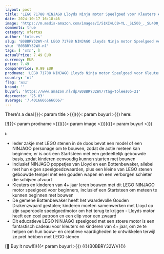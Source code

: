 ```yaml
---
layout: post
title: 'LEGO 71788 NINJAGO Lloyds Ninja motor Speelgoed voor Kleuters en Kinderen vanaf 4 Jaar  Eenvoudig te Bouwen Educatieve Set voor Beginners  Cadeau Idee'
date: 2024-10-17 16:18:46
image: 'https://m.media-amazon.com/images/I/51KIvLC8+YL._SL500_._SL400_.jpg'
comments: true
category: ofertas
author: 'tole.es'
slug: 'B0BBRY32WV-nl LEGO 71788 NINJAGO Lloyds Ninja motor Speelgoed voor...'
sku: 'B0BBRY32WV-nl'
tags: [ '🇳🇱', ]
actualPrice: 7.49 EUR
currency: EUR
price: 7.49
comparePrice: 9.99 EUR
prodname: 'LEGO 71788 NINJAGO Lloyds Ninja motor Speelgoed voor Kleuters en Kinderen vanaf 4 Jaar  Eenvoudig te Bouwen Educatieve Set voor Beginners  Cadeau Idee'
country: 'nl'
flag: '🇳🇱'
brand: ''
buyurl: 'https://www.amazon.nl/dp/B0BBRY32WV/?tag=tolees0b-21'
descuento: '25.03'
average: '7.40166666666667'
---
```


There's a deal [{{< param title >}}]({{< param buyurl >}})  here:

[![{{< param prodname >}}]({{< param image >}})]({{< param buyurl >}})

ℹ️:

- Ieder zakje met LEGO stenen in de doos bevat een model of een NINJAGO personage om te bouwen, zodat de actie meteen kan beginnen; er is ook een Startsteen met een gedeeltelijk gebouwde basis, zodat kinderen eenvoudig kunnen starten met bouwen
- Inclusief NINJAGO poppetjes van Lloyd en een Bottenbewaker, allebei met hun eigen speelgoedzwaarden, plus een kleine van LEGO stenen gebouwde tempel met een gouden wapen en een verborgen schieter die schijven afvuurt
- Kleuters en kinderen van 4+ jaar leren bouwen met dit LEGO NINJAGO motor speelgoed voor beginners, inclusief een Startsteen om meteen te kunnen beginnen met bouwen
- De gemene Bottenbewaker heeft het waardevolle Gouden Drakenzwaard gestolen; kinderen moeten samenwerken met Lloyd op zijn supercoole speelgoedmotor om het terug te krijgen - Lloyds motor heeft een cool patroon en een clip voor een zwaard
- Dit educatieve LEGO NINJAGO speelgoed met een stoere motor is een fantastisch cadeau voor kleuters en kinderen van 4+ jaar, om ze te helpen om hun bouw- en creatieve vaardigheden te ontwikkelen terwijl ze pret hebben met LEGO stenen

[🛒 Buy it now!!]({{< param buyurl >}})
{{<world>}}B0BBRY32WV{{</world>}}
